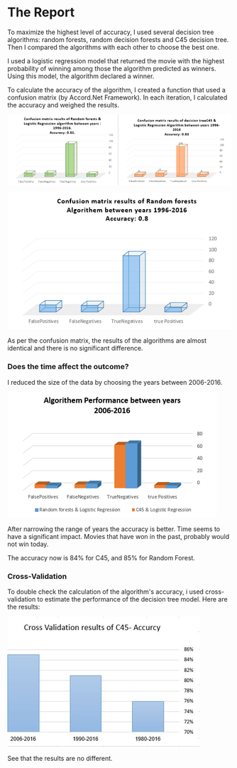 # The Report

To maximize the highest level of accuracy, I used several decision tree algorithms: random forests, random decision forests and C45 decision tree. Then I compared the algorithms with each other to choose the best one.

I used a logistic regression model that returned the movie with the highest probability of winning among those the algorithm predicted as winners. Using this model, the algorithm declared a winner.

To calculate the accuracy of the algorithm, I created a function that used a confusion matrix (by Accord.Net Framework). 
In each iteration, I calculated the accuracy and weighed the results. 

![alt text](WebApplication1/Images/g1.png)

![alt text](WebApplication1/Images/g3.png)


As per the confusion matrix, the results of the algorithms are almost identical and there is no significant difference.

### Does the time affect the outcome? 
I reduced the size of the data by choosing the years between 2006-2016.

![alt text](WebApplication1/Images/g4.png)

After narrowing the range of years the accuracy is better. Time seems to have a significant impact. Movies that have won in the past, probably would not win today.

The accuracy now is 84% for C45, and 85% for Random Forest.

### Cross-Validation

To double check the calculation of the algorithm's accuracy, i used  cross-validation to estimate the performance of the decision tree model. Here are the results:

![alt text](WebApplication1/Images/g5.JPG)

See that the results are no different.
